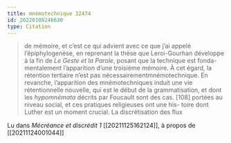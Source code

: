 ```yaml
---
title: mnémotechnique 32474
id: 20220108246630
type: Citation
---
```


> de mémoire, et c’est ce qui advient avec ce que j’ai appelé l’épiphylogenèse, en reprenant la thèse que Leroi-Gourhan développe à la fin de *Le Geste et la Parole*, posant que la technique est fonda- mentalement l’apparition d’une troisième mémoire. À cet égard, la rétention tertiaire n’est pas nécessairementmnémotechnique. En revanche, l’apparition des mnémotechniques induit une vie rétentionnelle nouvelle, qui est le début de la grammatisation, et dont les *hypomnémata* décrits par Foucault sont des cas. [108] portées au niveau social, et ces pratiques religieuses ont une his- toire dont Luther est un moment crucial. La discrétisation des flux

Lu dans *Mécréance et discrédit 1* [[20211125162124]], à propos de [[20211124001044]]